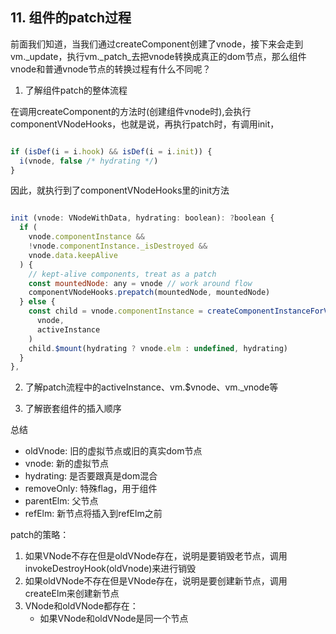 ## 11. 组件的patch过程

前面我们知道，当我们通过createComponent创建了vnode，接下来会走到vm._update，执行vm._patch_去把vnode转换成真正的dom节点，那么组件vnode和普通vnode节点的转换过程有什么不同呢？

1. 了解组件patch的整体流程

在调用createComponent的方法时(创建组件vnode时),会执行componentVNodeHooks，也就是说，再执行patch时，有调用init，

```js

if (isDef(i = i.hook) && isDef(i = i.init)) {
  i(vnode, false /* hydrating */)
}

```

因此，就执行到了componentVNodeHooks里的init方法

```js

init (vnode: VNodeWithData, hydrating: boolean): ?boolean {
  if (
    vnode.componentInstance &&
    !vnode.componentInstance._isDestroyed &&
    vnode.data.keepAlive
  ) {
    // kept-alive components, treat as a patch
    const mountedNode: any = vnode // work around flow
    componentVNodeHooks.prepatch(mountedNode, mountedNode)
  } else {
    const child = vnode.componentInstance = createComponentInstanceForVnode(
      vnode,
      activeInstance
    )
    child.$mount(hydrating ? vnode.elm : undefined, hydrating)
  }
},

```



2. 了解patch流程中的activeInstance、vm.$vnode、vm._vnode等

3. 了解嵌套组件的插入顺序

总结

+ oldVnode: 旧的虚拟节点或旧的真实dom节点
+ vnode: 新的虚拟节点
+ hydrating: 是否要跟真是dom混合
+ removeOnly: 特殊flag，用于<transition-group>组件
+ parentElm: 父节点
+ refElm: 新节点将插入到refElm之前

patch的策略：

1. 如果VNode不存在但是oldVNode存在，说明是要销毁老节点，调用invokeDestroyHook(oldVnode)来进行销毁
2. 如果oldVNode不存在但是VNode存在，说明是要创建新节点，调用createElm来创建新节点
3. VNode和oldVNode都存在：
   + 如果VNode和oldVNode是同一个节点
